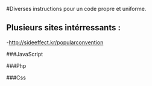 #Diverses instructions pour un code propre et uniforme.
## Plusieurs sites intérressants : 
-http://sideeffect.kr/popularconvention

###JavaScript

###Php

###Css
